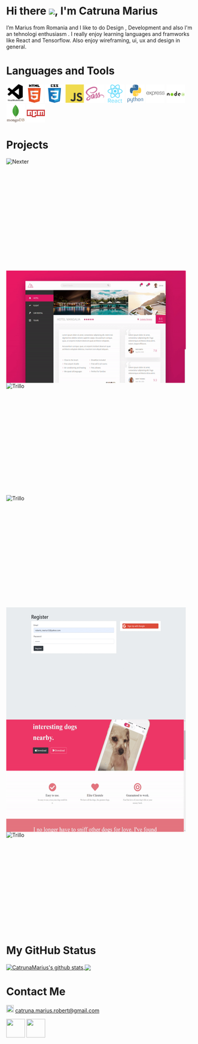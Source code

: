  # Hi there  <img src="https://raw.githubusercontent.com/MartinHeinz/MartinHeinz/master/wave.gif" width="30" />, I'm Catruna Marius 
  I’m Marius from Romania and I like to do Design , Development and also  I'm an tehnologi enthusiasm  . I really enjoy learning languages and framworks like React and Tensorflow. Also enjoy wireframing, ui, ux and design in general. 


# Languages and Tools  



<img height="50"  src="https://github.com/devicons/devicon/blob/master/icons/vscode/vscode-plain-wordmark.svg" /><img height="50" width="50" src="https://github.com/devicons/devicon/blob/master/icons/html5/html5-original-wordmark.svg" />
<img height="50" width="50" src="https://github.com/devicons/devicon/blob/master/icons/css3/css3-original-wordmark.svg" />
<img height="50" width="50" src="https://github.com/devicons/devicon/blob/master/icons/javascript/javascript-original.svg" />
<img height="50"  src="https://github.com/devicons/devicon/blob/master/icons/sass/sass-original.svg" />
<img height="50" width="50" src="https://github.com/devicons/devicon/blob/master/icons/react/react-original-wordmark.svg" />
<img height="50" width="50" src="https://github.com/devicons/devicon/blob/master/icons/python/python-original-wordmark.svg" />
<img height="50" width="50" src="https://github.com/devicons/devicon/blob/master/icons/express/express-original-wordmark.svg" />
<img height="50" width="50" src="https://github.com/devicons/devicon/blob/master/icons/nodejs/nodejs-original-wordmark.svg" />
<img height="50" width="50" src="https://github.com/devicons/devicon/blob/master/icons/mongodb/mongodb-original-wordmark.svg" />
<img height="50" width="50" src="https://github.com/devicons/devicon/blob/master/icons/npm/npm-original-wordmark.svg" />


# Projects

<a href="https://github.com/CatrunaMarius/Nexter" ><img align="left" alt="Nexter" height="300" width="480" src="https://github.com/CatrunaMarius/CatrunaMarius/blob/main/nexter.gif" /> </a>

<a href="https://github.com/CatrunaMarius/Trillo" >
<img align="left" alt="Trillo" height="300" width="480" src="https://github.com/CatrunaMarius/CatrunaMarius/blob/main/trillo.gif" />
</a>

<a href="https://github.com/CatrunaMarius/Natours">
<img align="left" alt="Trillo" height="300" width="480" src="https://github.com/CatrunaMarius/CatrunaMarius/blob/main/natours.gif" /></a><a href="https://github.com/CatrunaMarius/e-shopping"><img align="left" alt="Trillo" height="300" width="480" src="https://github.com/CatrunaMarius/CatrunaMarius/blob/main/e-Shopping.gif" /></a><a href="https://github.com/CatrunaMarius/Secrets"><img align="left" alt="Trillo" height="300" width="480" src="https://github.com/CatrunaMarius/CatrunaMarius/blob/main/Secrets.gif" /></a>

<a href="https://github.com/CatrunaMarius/TinDog">
 <img align="left" alt="Trillo" height="300" width="480" src="https://github.com/CatrunaMarius/CatrunaMarius/blob/main/TinDog.gif" />
<a>

<a href="https://github.com/CatrunaMarius/e-shopping"> 
<img align="left" alt="Trillo" height="300" width="480" src="https://github.com/CatrunaMarius/CatrunaMarius/blob/main/e-Shopping.gif" />
</a>
 
 

# My GitHub Status 
<a href="https://github.com/CatrunaMarius/github-readme-stats">
  <img align="center" src="https://github-readme-stats.anuraghazra1.vercel.app/api?username=CatrunaMarius&show_icons=true&include_all_commits=true&theme=material-palenight" alt="CatrunaMarius's github stats" />
  
</a>


<a href="https://github.com/CatrunaMarius/github-readme-stats">
  <!-- Change the `github-readme-stats.anuraghazra1.vercel.app` to `github-readme-stats.vercel.app`  -->
  <img align="center" height="196" src="https://github-readme-stats.anuraghazra1.vercel.app/api/top-langs/?username=CatrunaMarius&layout=compact&theme=material-palenight" />
</a>


# Contact Me
 <img height="20" width="20" src="https://cdn.worldvectorlogo.com/logos/official-gmail-icon-2020-.svg" /> catruna.marius.robert@gmail.com
 
[<img height="50" width="50" src="https://cdn.worldvectorlogo.com/logos/linkedin-icon-2.svg" />](https://www.linkedin.com/in/catruna-marius-robert-a7088ba7)
[<img height="50" width="50" src="https://cdn4.iconfinder.com/data/icons/logos-brands-5/24/codesandbox-4096.png" />](https://codesandbox.io/u/catruna.marius.robert)

<iconify-icon data-icon="simple-icons:codesandbox"></iconify-icon>
<!---
CatrunaMarius/CatrunaMarius is a ✨ special ✨ repository because its `README.md` (this file) appears on your GitHub profile.
You can click the Preview link to take a look at your changes.
--->
